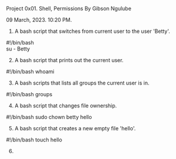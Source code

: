 Project 0x01. Shell, Permissions By Gibson Ngulube

09 March, 2023. 10:20 PM. 

1. A bash script that switches from current user to the user 'Betty'.

#!/bin/bash  
su - Betty

2. A bash script that prints out the current user.

#!/bin/bash
whoami

3. A bash scripts that lists all groups the current user is in.

#!/bin/bash
groups

4. A bash script that changes file ownership.

#!/bin/bash
sudo chown betty hello

5. A bash script that creates a new empty file 'hello'.

#!/bin/bash
touch hello

6. 
